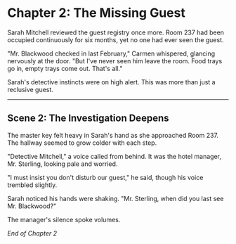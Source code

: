# Chapter 2: The Missing Guest

Sarah Mitchell reviewed the guest registry once more. Room 237 had been occupied continuously for six months, yet no one had ever seen the guest.

"Mr. Blackwood checked in last February," Carmen whispered, glancing nervously at the door. "But I've never seen him leave the room. Food trays go in, empty trays come out. That's all."

Sarah's detective instincts were on high alert. This was more than just a reclusive guest.

---

## Scene 2: The Investigation Deepens

The master key felt heavy in Sarah's hand as she approached Room 237. The hallway seemed to grow colder with each step.

"Detective Mitchell," a voice called from behind. It was the hotel manager, Mr. Sterling, looking pale and worried.

"I must insist you don't disturb our guest," he said, though his voice trembled slightly.

Sarah noticed his hands were shaking. "Mr. Sterling, when did you last see Mr. Blackwood?"

The manager's silence spoke volumes.

*End of Chapter 2*